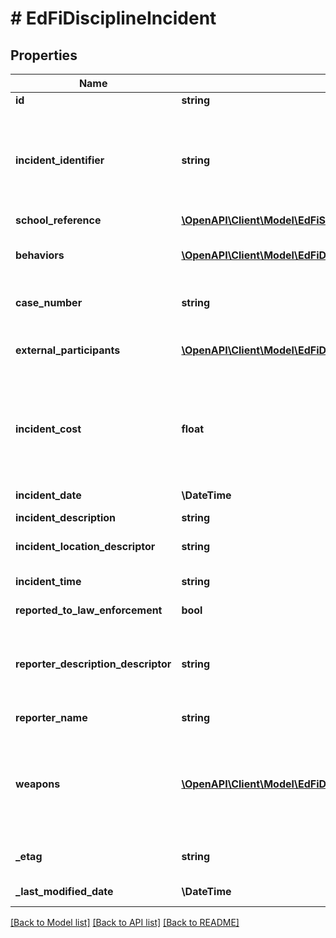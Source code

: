 # # EdFiDisciplineIncident

## Properties

Name | Type | Description | Notes
------------ | ------------- | ------------- | -------------
**id** | **string** |  | [optional]
**incident_identifier** | **string** | A locally assigned unique identifier (within the school or school district) to identify each specific DisciplineIncident or occurrence. The same identifier should be used to document the entire discipline incident even if it included multiple offenses and multiple offenders. |
**school_reference** | [**\OpenAPI\Client\Model\EdFiSchoolReference**](EdFiSchoolReference.md) |  |
**behaviors** | [**\OpenAPI\Client\Model\EdFiDisciplineIncidentBehavior[]**](EdFiDisciplineIncidentBehavior.md) | An unordered collection of disciplineIncidentBehaviors. Describes behavior by category and provides a detailed description. | [optional]
**case_number** | **string** | The case number assigned to the DisciplineIncident by law enforcement or other organization. | [optional]
**external_participants** | [**\OpenAPI\Client\Model\EdFiDisciplineIncidentExternalParticipant[]**](EdFiDisciplineIncidentExternalParticipant.md) | An unordered collection of disciplineIncidentExternalParticipants. Information on an individual involved in the discipline incident. | [optional]
**incident_cost** | **float** | The value of any quantifiable monetary loss directly resulting from the discipline incident. Examples include the value of repairs necessitated by vandalism of a school facility, or the value of personnel resources used for repairs or consumed by the incident. | [optional]
**incident_date** | **\DateTime** | The month, day, and year on which the discipline incident occurred. |
**incident_description** | **string** | The description for an incident. | [optional]
**incident_location_descriptor** | **string** | Identifies where the discipline incident occurred and whether or not it occurred on school. | [optional]
**incident_time** | **string** | An indication of the time of day the incident took place. | [optional]
**reported_to_law_enforcement** | **bool** | Indicator of whether the incident was reported to law enforcement. | [optional]
**reporter_description_descriptor** | **string** | Information on the type of individual who reported the discipline incident. When known and/or if useful, use a more specific option code (e.g., \&quot;Counselor\&quot; rather than \&quot;Professional Staff\&quot;). | [optional]
**reporter_name** | **string** | Identifies the reporter of the discipline incident by name. | [optional]
**weapons** | [**\OpenAPI\Client\Model\EdFiDisciplineIncidentWeapon[]**](EdFiDisciplineIncidentWeapon.md) | An unordered collection of disciplineIncidentWeapons. Identifies the type of weapon used during an incident. The Federal Gun-Free Schools Act requires states to report the number of students expelled for bringing firearms to school by type of firearm. | [optional]
**_etag** | **string** | A unique system-generated value that identifies the version of the resource. | [optional]
**_last_modified_date** | **\DateTime** | The date and time the resource was last modified. | [optional]

[[Back to Model list]](../../README.md#models) [[Back to API list]](../../README.md#endpoints) [[Back to README]](../../README.md)
